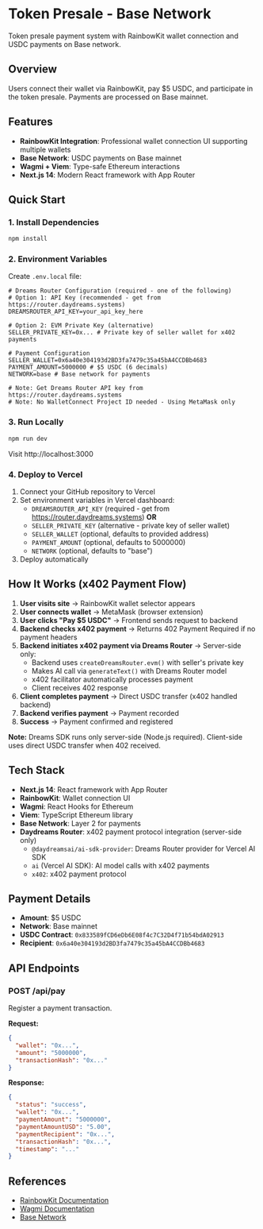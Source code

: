 # Token Presale - Base Network

Token presale payment system with RainbowKit wallet connection and USDC payments on Base network.

## Overview

Users connect their wallet via RainbowKit, pay $5 USDC, and participate in the token presale. Payments are processed on Base mainnet.

## Features

- **RainbowKit Integration**: Professional wallet connection UI supporting multiple wallets
- **Base Network**: USDC payments on Base mainnet
- **Wagmi + Viem**: Type-safe Ethereum interactions
- **Next.js 14**: Modern React framework with App Router

## Quick Start

### 1. Install Dependencies

```bash
npm install
```

### 2. Environment Variables

Create `.env.local` file:

```env
# Dreams Router Configuration (required - one of the following)
# Option 1: API Key (recommended - get from https://router.daydreams.systems)
DREAMSROUTER_API_KEY=your_api_key_here

# Option 2: EVM Private Key (alternative)
SELLER_PRIVATE_KEY=0x... # Private key of seller wallet for x402 payments

# Payment Configuration
SELLER_WALLET=0x6a40e304193d2BD3fa7479c35a45bA4CCDBb4683
PAYMENT_AMOUNT=5000000 # $5 USDC (6 decimals)
NETWORK=base # Base network for payments

# Note: Get Dreams Router API key from https://router.daydreams.systems
# Note: No WalletConnect Project ID needed - Using MetaMask only
```

### 3. Run Locally

```bash
npm run dev
```

Visit http://localhost:3000

### 4. Deploy to Vercel

1. Connect your GitHub repository to Vercel
2. Set environment variables in Vercel dashboard:
   - `DREAMSROUTER_API_KEY` (required - get from https://router.daydreams.systems) **OR**
   - `SELLER_PRIVATE_KEY` (alternative - private key of seller wallet)
   - `SELLER_WALLET` (optional, defaults to provided address)
   - `PAYMENT_AMOUNT` (optional, defaults to 5000000)
   - `NETWORK` (optional, defaults to "base")
3. Deploy automatically

## How It Works (x402 Payment Flow)

1. **User visits site** → RainbowKit wallet selector appears
2. **User connects wallet** → MetaMask (browser extension)
3. **User clicks "Pay $5 USDC"** → Frontend sends request to backend
4. **Backend checks x402 payment** → Returns 402 Payment Required if no payment headers
5. **Backend initiates x402 payment via Dreams Router** → Server-side only:
   - Backend uses `createDreamsRouter.evm()` with seller's private key
   - Makes AI call via `generateText()` with Dreams Router model
   - x402 facilitator automatically processes payment
   - Client receives 402 response
6. **Client completes payment** → Direct USDC transfer (x402 handled backend)
7. **Backend verifies payment** → Payment recorded
8. **Success** → Payment confirmed and registered

**Note:** Dreams SDK runs only server-side (Node.js required). Client-side uses direct USDC transfer when 402 received.

## Tech Stack

- **Next.js 14**: React framework with App Router
- **RainbowKit**: Wallet connection UI
- **Wagmi**: React Hooks for Ethereum
- **Viem**: TypeScript Ethereum library
- **Base Network**: Layer 2 for payments
- **Daydreams Router**: x402 payment protocol integration (server-side only)
  - `@daydreamsai/ai-sdk-provider`: Dreams Router provider for Vercel AI SDK
  - `ai` (Vercel AI SDK): AI model calls with x402 payments
  - `x402`: x402 payment protocol

## Payment Details

- **Amount**: $5 USDC
- **Network**: Base mainnet
- **USDC Contract**: `0x833589fCD6eDb6E08f4c7C32D4f71b54bdA02913`
- **Recipient**: `0x6a40e304193d2BD3fa7479c35a45bA4CCDBb4683`

## API Endpoints

### POST /api/pay

Register a payment transaction.

**Request:**
```json
{
  "wallet": "0x...",
  "amount": "5000000",
  "transactionHash": "0x..."
}
```

**Response:**
```json
{
  "status": "success",
  "wallet": "0x...",
  "paymentAmount": "5000000",
  "paymentAmountUSD": "5.00",
  "paymentRecipient": "0x...",
  "transactionHash": "0x...",
  "timestamp": "..."
}
```

## References

- [RainbowKit Documentation](https://rainbowkit.com/tr/docs/installation)
- [Wagmi Documentation](https://wagmi.sh)
- [Base Network](https://base.org)
